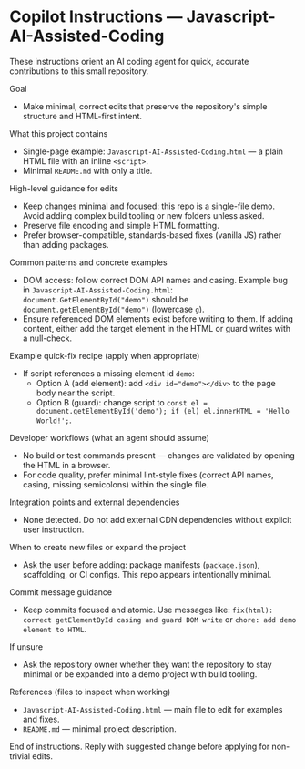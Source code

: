 # Copilot Instructions — Javascript-AI-Assisted-Coding

These instructions orient an AI coding agent for quick, accurate contributions to this small repository.

Goal
- Make minimal, correct edits that preserve the repository's simple structure and HTML-first intent.

What this project contains
- Single-page example: `Javascript-AI-Assisted-Coding.html` — a plain HTML file with an inline `<script>`.
- Minimal `README.md` with only a title.

High-level guidance for edits
- Keep changes minimal and focused: this repo is a single-file demo. Avoid adding complex build tooling or new folders unless asked.
- Preserve file encoding and simple HTML formatting.
- Prefer browser-compatible, standards-based fixes (vanilla JS) rather than adding packages.

Common patterns and concrete examples
- DOM access: follow correct DOM API names and casing. Example bug in `Javascript-AI-Assisted-Coding.html`: `document.GetElementById("demo")` should be `document.getElementById("demo")` (lowercase `g`).
- Ensure referenced DOM elements exist before writing to them. If adding content, either add the target element in the HTML or guard writes with a null-check.

Example quick-fix recipe (apply when appropriate)
- If script references a missing element id `demo`:
  - Option A (add element): add `<div id="demo"></div>` to the page body near the script.
  - Option B (guard): change script to `const el = document.getElementById('demo'); if (el) el.innerHTML = 'Hello World!';`.

Developer workflows (what an agent should assume)
- No build or test commands present — changes are validated by opening the HTML in a browser.
- For code quality, prefer minimal lint-style fixes (correct API names, casing, missing semicolons) within the single file.

Integration points and external dependencies
- None detected. Do not add external CDN dependencies without explicit user instruction.

When to create new files or expand the project
- Ask the user before adding: package manifests (`package.json`), scaffolding, or CI configs. This repo appears intentionally minimal.

Commit message guidance
- Keep commits focused and atomic. Use messages like: `fix(html): correct getElementById casing and guard DOM write` or `chore: add demo element to HTML`.

If unsure
- Ask the repository owner whether they want the repository to stay minimal or be expanded into a demo project with build tooling.

References (files to inspect when working)
- `Javascript-AI-Assisted-Coding.html` — main file to edit for examples and fixes.
- `README.md` — minimal project description.

End of instructions. Reply with suggested change before applying for non-trivial edits.

